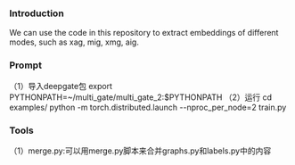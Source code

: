 ### Introduction
We can use the code in this repository to extract embeddings of different modes, such as xag, mig, xmg, aig.

### Prompt
（1）导入deepgate包
export PYTHONPATH=~/multi_gate/multi_gate_2:$PYTHONPATH
（2）运行
cd examples/
python -m torch.distributed.launch --nproc_per_node=2  train.py

### Tools
（1）merge.py:可以用merge.py脚本来合并graphs.py和labels.py中的内容